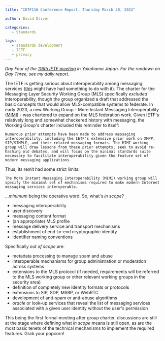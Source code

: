 ```yaml
---
title: "IETF116 Conference Report: Thursday March 30, 2023"

author: David Oliver

categories:
   - Standards

tags:
   - standards development
   - IETF
   - privacy
---
```


*Day Four of the [116th IETF meeting](https://www.ietf.org/how/meetings/116/) in Yokohama Japan.  For the rundown on Day Three, see my [daily report](https://guardianproject.info/2023/03/30/ietf116-conference-report-wednesday-march-29-2023/).*

The IETF is getting serious about interoperability among messaging services ([this](https://www.eff.org/deeplinks/2022/04/eu-digital-markets-acts-interoperability-rule-addresses-important-need-raises) might have had something to do with it).  The charter for the Messaging Layer Security Working Group (MLS) specifically *excluded* interoperability, though the group organized a draft that addressed the basic concepts that would allow MLS-compatible systems to federate. In early 2023, a new Working Group - More Instant Messaging Interoperability ([MIMI](https://datatracker.ietf.org/group/mimi/about/)) - was chartered to expand on the MLS federation work.  Given IETF's relatively long and somewhat checkered history with messaging, the Working Group's charter included this reminder to itself:

```
Numerous prior attempts have been made to address messaging interoperability, including the IETF's extensive prior work on XMPP, SIP/SIMPLE, and their related messaging formats. The MIMI working group will draw lessons from these prior attempts, seek to avoid re-hashing old debates, and will focus on the minimal standards suite necessary to facilitate interoperability given the feature set of modern messaging applications.
```

Thus, its remit had some strict limits:

```
The More Instant Messaging Interoperability (MIMI) working group will specify the minimal set of mechanisms required to make modern Internet messaging services interoperable. 
```

...*minimum* being the operative word. So, what's *in scope*?

- messaging interoperability
- user discovery
- messaging content format
- (an appropriate) MLS profile
- message delivery service and transport mechanisms
- establishment of end-to-end cryptographic identity
- identifier naming conventions

Specifically *out of scope* are:

- metadata processing to manage spam and abuse
- interoperable mechanisms for group administration or moderation across systems
- extensions to the MLS protocol (if needed, requirements will be referred to the MLS working group or other relevant working groups in the security area)
- definition of completely new identity formats or protocols
- extensions to SIP, SDP, MSRP, or WebRTC
- development of anti-spam or anti-abuse algorithms
- *oracle* or look-up services that reveal the list of messaging services associated with a given user identity without the user's permission

This being the first formal meeting after group charter, discussions are still at the stage where defining what *in scope* means is still open, as are the most basic tenets of the technical mechanisms to implement the required features.  Grab your popcorn!